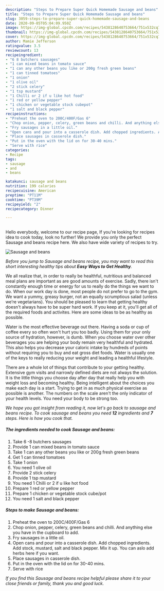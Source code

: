 ```yaml
---
description: "Steps to Prepare Super Quick Homemade Sausage and beans"
title: "Steps to Prepare Super Quick Homemade Sausage and beans"
slug: 3059-steps-to-prepare-super-quick-homemade-sausage-and-beans
date: 2020-09-05T05:04:09.950Z
image: https://img-global.cpcdn.com/recipes/5438128640753664/751x532cq70/sausage-and-beans-recipe-main-photo.jpg
thumbnail: https://img-global.cpcdn.com/recipes/5438128640753664/751x532cq70/sausage-and-beans-recipe-main-photo.jpg
cover: https://img-global.cpcdn.com/recipes/5438128640753664/751x532cq70/sausage-and-beans-recipe-main-photo.jpg
author: Mamie Jefferson
ratingvalue: 3.5
reviewcount: 13
recipeingredient:
- "6 8 butchers sausages"
- "1 can mixed beans in tomato sauce"
- "1 can any other beans you like or 200g fresh green beans"
- "1 can tinned tomatoes"
- "1 onion"
- "1 olive oil"
- "2 stick celery"
- "1 tsp mustard"
- "1 Chilli or 2 if u like hot food"
- "1 red or yellow pepper"
- "1 chicken or vegetable stock cubepot"
- "1 salt and black pepper"
recipeinstructions:
- "Preheat the oven to 200C/400F/Gas 6"
- "Chop onion, pepper, celery, green beans and chilli. And anything else you have in the cupboard to add."
- "Fry sausages in a little oil."
- "Open cans and pour into a casserole dish. Add chopped ingredients. Add stock, mustard, salt and black pepper. Mix it up. You can aslo add herbs here if you want."
- "Place sausages in casserole dish."
- "Put in the oven with the lid on for 30-40 mins."
- "Serve with rice"
categories:
- Recipe
tags:
- sausage
- and
- beans

katakunci: sausage and beans 
nutrition: 199 calories
recipecuisine: American
preptime: "PT11M"
cooktime: "PT39M"
recipeyield: "2"
recipecategory: Dinner

---
```

<br>
Hello everybody, welcome to our recipe page, If you're looking for recipes idea to cook today, look no further! We provide you only the perfect Sausage and beans recipe here. We also have wide variety of recipes to try.
<br>


![Sausage and beans](https://img-global.cpcdn.com/recipes/5438128640753664/751x532cq70/sausage-and-beans-recipe-main-photo.jpg)

<i>Before you jump to Sausage and beans recipe, you may want to read this short interesting healthy tips about <strong>Easy Ways to Get Healthy</strong>.</i>

We all realize that, in order to really be healthful, nutritious and balanced meal plans are important as are good amounts of exercise. Sadly, there isn't constantly enough time or energy for us to really do the things we want to do. When our work day is done, most people do not prefer to go to the gym. We want a yummy, greasy burger, not an equally scrumptious salad (unless we’re vegetarians). You should be pleased to learn that getting healthy doesn't always have to be super hard work. If you keep at it, you'll get all of the required foods and activites. Here are some ideas to be as healthy as possible.

Water is the most effective beverage out there. Having a soda or cup of coffee every so often won't hurt you too badly. Using them for your only source of hydration, however, is dumb. When you choose water over other beverages you are helping your body remain very healthful and hydrated. This also helps you decrease your caloric intake by hundreds of points without requiring you to buy and eat gross diet foods. Water is usually one of the keys to really reducing your weight and leading a healthful lifestyle.

There are a whole lot of things that contribute to your getting healthy. Extensive gym visits and narrowly defined diets are not always the solution. It is the little things you choose day after day that really help you with weight loss and becoming healthy. Being intelligent about the choices you make each day is a start. Trying to get in as much physical exercise as possible is another. The numbers on the scale aren't the only indicator of your health levels. You need your body to be strong too. 


<i>We hope you got insight from reading it, now let's go back to sausage and beans recipe. To cook sausage and beans you need <strong>12</strong> ingredients and <strong>7</strong> steps. Here is how you cook that.
</i>

##### The ingredients needed to cook Sausage and beans:

1. Take 6 -8 butchers sausages
1. Provide 1 can mixed beans in tomato sauce
1. Take 1 can any other beans you like or 200g fresh green beans
1. Get 1 can tinned tomatoes
1. Take 1 onion
1. You need 1 olive oil
1. Provide 2 stick celery
1. Provide 1 tsp mustard
1. You need 1 Chilli or 2 if u like hot food
1. Prepare 1 red or yellow pepper
1. Prepare 1 chicken or vegetable stock cube/pot
1. You need 1 salt and black pepper


##### Steps to make Sausage and beans:

1. Preheat the oven to 200C/400F/Gas 6
1. Chop onion, pepper, celery, green beans and chilli. And anything else you have in the cupboard to add.
1. Fry sausages in a little oil.
1. Open cans and pour into a casserole dish. Add chopped ingredients. Add stock, mustard, salt and black pepper. Mix it up. You can aslo add herbs here if you want.
1. Place sausages in casserole dish.
1. Put in the oven with the lid on for 30-40 mins.
1. Serve with rice


<i>If you find this Sausage and beans recipe helpful please share it to your close friends or family, thank you and good luck.</i>

